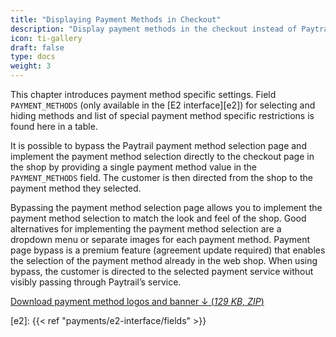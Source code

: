```yaml
---
title: "Displaying Payment Methods in Checkout"
description: "Display payment methods in the checkout instead of Paytrail's payment page."
icon: ti-gallery
draft: false
type: docs
weight: 3
---
```


This chapter introduces payment method specific settings. Field `PAYMENT_METHODS` (only available in the [E2 interface][e2]) for selecting and hiding methods and list of special payment method specific restrictions is found here in a table.

It is possible to bypass the Paytrail payment method selection page and implement the payment method selection directly to the checkout page in the shop by providing a single payment method value in the `PAYMENT_METHODS` field. The customer is then directed from the shop to the payment method they selected.

Bypassing the payment method selection page allows you to implement the payment method selection to match the look and feel of the shop. Good alternatives for implementing the payment method selection are a dropdown menu or separate images for each payment method.
Payment page bypass is a premium feature (agreement update required) that enables the selection of the payment method already in the web shop. When using bypass, the customer is directed to the selected payment service without visibly passing through Paytrail’s service.

[Download payment method logos and banner ↓ (_129 KB, ZIP_)](https://cdn2.hubspot.net/hubfs/335946/Files/Verkkomaksupainikkeet-logot-ja-bannerit.zip)

[e2]: {{< ref "payments/e2-interface/fields" >}}
